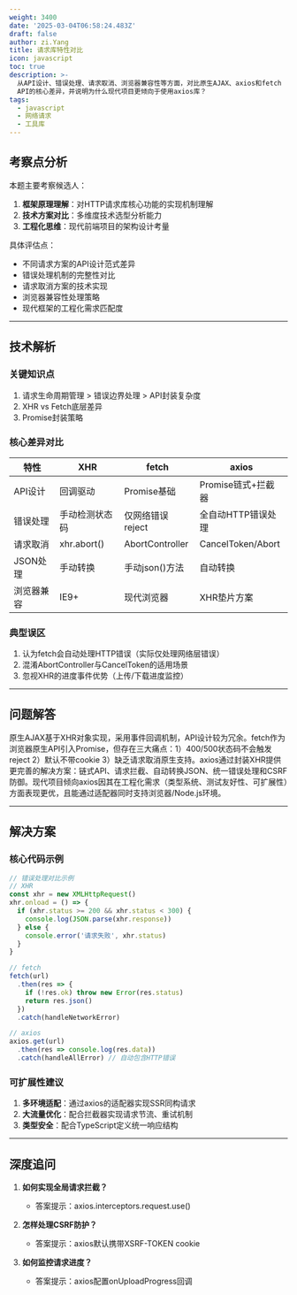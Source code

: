 ```yaml
---
weight: 3400
date: '2025-03-04T06:58:24.483Z'
draft: false
author: zi.Yang
title: 请求库特性对比
icon: javascript
toc: true
description: >-
  从API设计、错误处理、请求取消、浏览器兼容性等方面，对比原生AJAX、axios和fetch
  API的核心差异，并说明为什么现代项目更倾向于使用axios库？
tags:
  - javascript
  - 网络请求
  - 工具库
---
```


## 考察点分析

本题主要考察候选人：

1. **框架原理理解**：对HTTP请求库核心功能的实现机制理解
2. **技术方案对比**：多维度技术选型分析能力
3. **工程化思维**：现代前端项目的架构设计考量

具体评估点：

- 不同请求方案的API设计范式差异
- 错误处理机制的完整性对比
- 请求取消方案的技术实现
- 浏览器兼容性处理策略
- 现代框架的工程化需求匹配度

---

## 技术解析

### 关键知识点

1. 请求生命周期管理 > 错误边界处理 > API封装复杂度
2. XHR vs Fetch底层差异
3. Promise封装策略

### 核心差异对比

| 特性            | XHR               | fetch               | axios               |
|----------------|-------------------|---------------------|---------------------|
| API设计         | 回调驱动          | Promise基础         | Promise链式+拦截器  |
| 错误处理        | 手动检测状态码    | 仅网络错误reject     | 全自动HTTP错误处理  |
| 请求取消        | xhr.abort()       | AbortController     | CancelToken/Abort   |
| JSON处理        | 手动转换          | 手动json()方法      | 自动转换            |
| 浏览器兼容      | IE9+              | 现代浏览器           | XHR垫片方案         |

### 典型误区

1. 认为fetch会自动处理HTTP错误（实际仅处理网络层错误）
2. 混淆AbortController与CancelToken的适用场景
3. 忽视XHR的进度事件优势（上传/下载进度监控）

---

## 问题解答

原生AJAX基于XHR对象实现，采用事件回调机制，API设计较为冗余。fetch作为浏览器原生API引入Promise，但存在三大痛点：1）400/500状态码不会触发reject 2）默认不带cookie 3）缺乏请求取消原生支持。axios通过封装XHR提供更完善的解决方案：链式API、请求拦截、自动转换JSON、统一错误处理和CSRF防御。现代项目倾向axios因其在工程化需求（类型系统、测试友好性、可扩展性）方面表现更优，且能通过适配器同时支持浏览器/Node.js环境。

---

## 解决方案

### 核心代码示例

```javascript
// 错误处理对比示例
// XHR
const xhr = new XMLHttpRequest()
xhr.onload = () => {
  if (xhr.status >= 200 && xhr.status < 300) {
    console.log(JSON.parse(xhr.response))
  } else {
    console.error('请求失败', xhr.status)
  }
}

// fetch
fetch(url)
  .then(res => {
    if (!res.ok) throw new Error(res.status)
    return res.json()
  })
  .catch(handleNetworkError)

// axios
axios.get(url)
  .then(res => console.log(res.data))
  .catch(handleAllError) // 自动包含HTTP错误
```

### 可扩展性建议

1. **多环境适配**：通过axios的适配器实现SSR同构请求
2. **大流量优化**：配合拦截器实现请求节流、重试机制
3. **类型安全**：配合TypeScript定义统一响应结构

---

## 深度追问

1. **如何实现全局请求拦截？**
   - 答案提示：axios.interceptors.request.use()

2. **怎样处理CSRF防护？**
   - 答案提示：axios默认携带XSRF-TOKEN cookie

3. **如何监控请求进度？**
   - 答案提示：axios配置onUploadProgress回调
